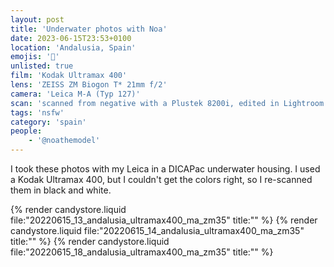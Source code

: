 ```yaml
---
layout: post
title: 'Underwater photos with Noa'
date: 2023-06-15T23:53+0100
location: 'Andalusia, Spain'
emojis: '🔞'
unlisted: true
film: 'Kodak Ultramax 400'
lens: 'ZEISS ZM Biogon T* 21mm f/2'
camera: 'Leica M-A (Typ 127)'
scan: 'scanned from negative with a Plustek 8200i, edited in Lightroom'
tags: 'nsfw'
category: 'spain'
people: 
    - '@noathemodel'
---
```


I took these photos with my Leica in a DICAPac underwater housing. I used a Kodak Ultramax 400, but I couldn't get the colors right, so I re-scanned them in black and white.

{% render candystore.liquid file:"20220615_13_andalusia_ultramax400_ma_zm35" title:"" %}
{% render candystore.liquid file:"20220615_14_andalusia_ultramax400_ma_zm35" title:"" %}
{% render candystore.liquid file:"20220615_18_andalusia_ultramax400_ma_zm35" title:"" %}